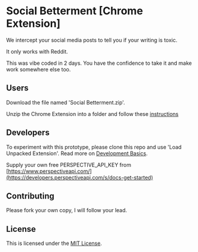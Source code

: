 # Social Betterment [Chrome Extension]
We intercept your social media posts to tell you if your writing is toxic. 

It only works with Reddit.

This was vibe coded in 2 days. You have the confidence to take it and make work somewhere else too.

## Users

Download the file named 'Social Betterment.zip'.

Unzip the Chrome Extension into a folder and follow these [instructions](https://developer.chrome.com/docs/extensions/mv3/getstarted/development-basics/#load-unpacked)

## Developers

To experiment with this prototype, please clone this repo and use 'Load Unpacked Extension'.
Read more on [Development Basics](https://developer.chrome.com/docs/extensions/mv3/getstarted/development-basics/#load-unpacked).


Supply your own free PERSPECTIVE_API_KEY from [https://www.perspectiveapi.com/](https://developers.perspectiveapi.com/s/docs-get-started)


## Contributing

Please fork your own copy, I will follow your lead.

## License

This is licensed under the [MIT License](/LICENSE).

